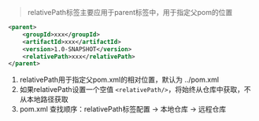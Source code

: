 > relativePath标签主要应用于parent标签中，用于指定父pom的位置
```xml
<parent>
	<groupId>xxx</groupId>
	<artifactId>xxx</artifactId>
	<version>1.0-SNAPSHOT</version>
	<relativePath>xxx</relativePath>
</parent>
```
1. relativePath用于指定父pom.xml的相对位置，默认为 ../pom.xml
2. 如果relativePath设置一个空值 ```<relativePath/>```，将始终从仓库中获取，不从本地路径获取
3. pom.xml 查找顺序：relativePath标签配置 -> 本地仓库 -> 远程仓库